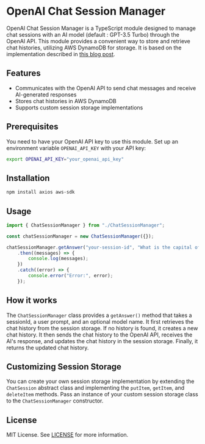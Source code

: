 # OpenAI Chat Session Manager

OpenAI Chat Session Manager is a TypeScript module designed to manage chat sessions with an AI model (default : GPT-3.5 Turbo) through the OpenAI API. This module provides a convenient way to store and retrieve chat histories, utilizing AWS DynamoDB for storage. It is based on the implementation described in [this blog post](https://tobelinuxer.tistory.com/70).

## Features

- Communicates with the OpenAI API to send chat messages and receive AI-generated responses
- Stores chat histories in AWS DynamoDB
- Supports custom session storage implementations

## Prerequisites

You need to have your OpenAI API key to use this module. Set up an environment variable `OPENAI_API_KEY` with your API key:

```bash
export OPENAI_API_KEY="your_openai_api_key"
```

## Installation

```bash
npm install axios aws-sdk
```

## Usage

```typescript
import { ChatSessionManager } from "./ChatSessionManager";

const chatSessionManager = new ChatSessionManager({});

chatSessionManager.getAnswer("your-session-id", "What is the capital of France?")
    .then((messages) => {
        console.log(messages);
    })
    .catch((error) => {
        console.error("Error:", error);
    });
```

## How it works

The `ChatSessionManager` class provides a `getAnswer()` method that takes a sessionId, a user prompt, and an optional model name. It first retrieves the chat history from the session storage. If no history is found, it creates a new chat history. It then sends the chat history to the OpenAI API, receives the AI's response, and updates the chat history in the session storage. Finally, it returns the updated chat history.

## Customizing Session Storage

You can create your own session storage implementation by extending the `ChatSession` abstract class and implementing the `putItem`, `getItem`, and `deleteItem` methods. Pass an instance of your custom session storage class to the `ChatSessionManager` constructor.

## License

MIT License. See [LICENSE](./LICENSE) for more information.
